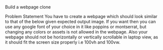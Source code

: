 Build a webpage clone

Problem Statement
You have to create a webpage which should look similar to that of the below given expected output image.
If you want then you can use any google font of your choice in it like poppins or montserrat, but changing any colors or assets is not allowed in the webpage.
Also your webpage should not be horizontally or vertically scrollable in laptop view, as it should fit the screen size properly i.e 100vh and 100vw.
